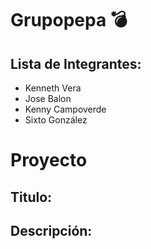 # Grupopepa 💣
## Lista de Integrantes:
- Kenneth Vera
- Jose Balon
- Kenny Campoverde
- Sixto González
# Proyecto
## Titulo:
## Descripción:
